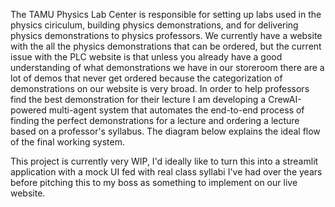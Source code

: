 The TAMU Physics Lab Center is responsible for setting up labs used in the physics ciriculum, building physics demonstrations, and for delivering physics demonstrations to physics
professors. We currently have a website with the all the physics demonstrations that can be ordered, but the current issue with the PLC website is that unless you already have a 
good understanding of what demonstrations we have in our storeroom there are a lot of demos that never get ordered because the categorization of demonstrations on our website is 
very broad. In order to help professors find the best demonstration for their lecture I am developing a CrewAI-powered multi-agent system that automates the end-to-end process of 
finding the perfect demonstrations for a lecture and ordering a lecture based on a professor's syllabus. The diagram below explains the ideal flow of the final working system.

This project is currently very WIP, I'd ideally like to turn this into a streamlit application with a mock UI fed with real class syllabi I've had over the years before pitching 
this to my boss as something to implement on our live website.
